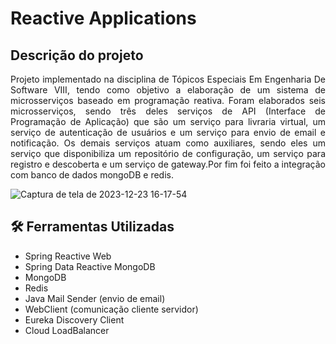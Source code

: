 # Reactive Applications
## Descrição do projeto 
<p align="justify">
Projeto implementado na disciplina de Tópicos Especiais Em Engenharia De Software VIII, tendo como objetivo a elaboração de um sistema de microsserviços
baseado em programação reativa. Foram elaborados seis microsserviços, sendo três deles serviços de API (Interface de Programação de Aplicação) que são um serviço para livraria virtual, um serviço de autenticação de usuários e um serviço para envio de email e notificação. Os demais serviços atuam como auxiliares, sendo eles um serviço que disponibiliza um repositório de configuração, um serviço para registro e descoberta e um serviço de gateway.Por fim foi feito a integração com banco de dados mongoDB e redis.
  
![Captura de tela de 2023-12-23 16-17-54](https://github.com/Michelletxr/reactive-applications/assets/83671703/d468a849-c6ed-4705-bbc6-6433f5dc1a94)
</p>

## 🛠️ Ferramentas Utilizadas
- Spring Reactive Web
- Spring Data Reactive MongoDB
- MongoDB
- Redis
- Java Mail Sender (envio de email)
- WebClient  (comunicação cliente servidor)
- Eureka Discovery Client
- Cloud LoadBalancer




